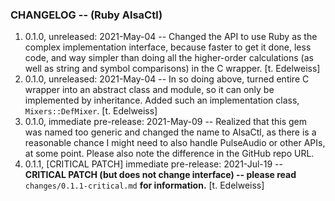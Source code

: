 ### CHANGELOG -- (Ruby AlsaCtl) ###
1) 0.1.0, unreleased: 2021-May-04 -- Changed the API to use Ruby as the complex implementation interface, because faster to get it done, less code, and way simpler than doing all the higher-order calculations (as well as string and symbol comparisons) in the C wrapper. [t. Edelweiss]
1) 0.1.0, unreleased: 2021-May-04 -- In so doing above, turned entire C wrapper into an abstract class and module, so it can only be implemented by inheritance. Added such an implementation class, ``Mixers::DefMixer``. [t. Edelweiss]
1) 0.1.0, immediate pre-release: 2021-May-09 -- Realized that this gem was named too generic and changed the name to AlsaCtl, as there is a reasonable chance I might need to also handle PulseAudio or other APIs, at some point. Please also note the difference in the GitHub repo URL.
1) 0.1.1, [CRITICAL PATCH] immediate pre-release: 2021-Jul-19 -- **CRITICAL PATCH (but does not change interface) -- please read** ``changes/0.1.1-critical.md`` **for information.** [t. Edelweiss]